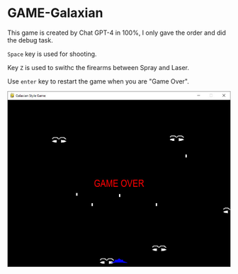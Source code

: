 # GAME-Galaxian
This game is created by Chat GPT-4 in 100%, I only gave the order and did the debug task. 

`Space` key is used for shooting.

Key `Z` is used to swithc the firearms between Spray and Laser.

Use `enter` key to restart the game when you are "Game Over".

<img src="/Galaxian.jpg">
